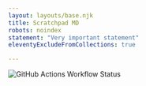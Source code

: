 ```yaml
---
layout: layouts/base.njk
title: Scratchpad MD
robots: noindex
statement: "Very important statement"
eleventyExcludeFromCollections: true

---
```


![GitHub Actions Workflow Status](https://img.shields.io/github/actions/workflow/status/Herm71/jc-eleventy/node.js.yml?logo=github)
